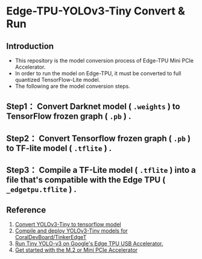 # Edge-TPU-YOLOv3-Tiny Convert & Run
## Introduction
* This repository is the model conversion process of Edge-TPU Mini PCIe Accelerator.
* In order to run the model on Edge-TPU, it must be converted to full quantized TensorFlow-Lite model.
* The following are the model conversion steps.

## Step1： Convert Darknet model ( `.weights` ) to TensorFlow frozen graph ( `.pb` ) .

## Step2： Convert Tensorflow frozen graph ( `.pb` ) to TF-lite model ( `.tflite` ) .

## Step3： Compile a TF-Lite model ( `.tflite` ) into a file that's compatible with the Edge TPU ( `_edgetpu.tflite` ) .

## Reference
1. [Convert YOLOv3-Tiny to tensorflow model](https://github.com/mystic123/tensorflow-yolo-v3)
2. [Compile and deploy YOLOv3-Tiny models for CoralDevBoard/TinkerEdgeT](https://github.com/SHRHarry/EdgeTPU-YOLOv3-Tiny)
3. [Run Tiny YOLO-v3 on Google's Edge TPU USB Accelerator.](https://github.com/guichristmann/edge-tpu-tiny-yolo)
4. [Get started with the M.2 or Mini PCIe Accelerator](https://coral.ai/docs/m2/get-started/)
